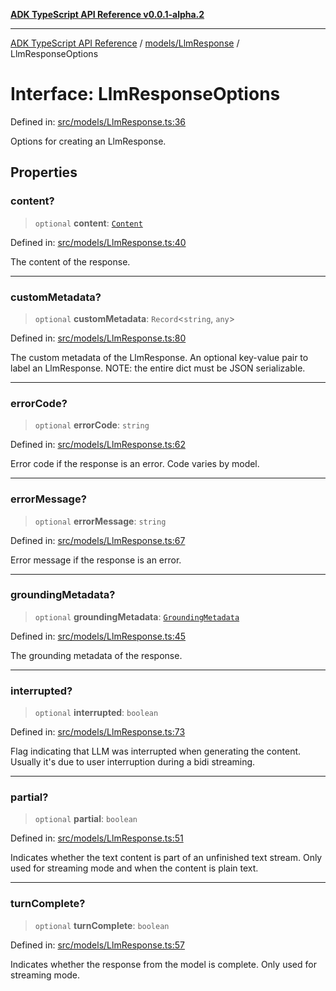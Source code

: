 [**ADK TypeScript API Reference v0.0.1-alpha.2**](../../../README.md)

***

[ADK TypeScript API Reference](../../../modules.md) / [models/LlmResponse](../README.md) / LlmResponseOptions

# Interface: LlmResponseOptions

Defined in: [src/models/LlmResponse.ts:36](https://github.com/njraladdin/adk-typescript/blob/main/src/models/LlmResponse.ts#L36)

Options for creating an LlmResponse.

## Properties

### content?

> `optional` **content**: [`Content`](../../types/interfaces/Content.md)

Defined in: [src/models/LlmResponse.ts:40](https://github.com/njraladdin/adk-typescript/blob/main/src/models/LlmResponse.ts#L40)

The content of the response.

***

### customMetadata?

> `optional` **customMetadata**: `Record`\<`string`, `any`\>

Defined in: [src/models/LlmResponse.ts:80](https://github.com/njraladdin/adk-typescript/blob/main/src/models/LlmResponse.ts#L80)

The custom metadata of the LlmResponse.
An optional key-value pair to label an LlmResponse.
NOTE: the entire dict must be JSON serializable.

***

### errorCode?

> `optional` **errorCode**: `string`

Defined in: [src/models/LlmResponse.ts:62](https://github.com/njraladdin/adk-typescript/blob/main/src/models/LlmResponse.ts#L62)

Error code if the response is an error. Code varies by model.

***

### errorMessage?

> `optional` **errorMessage**: `string`

Defined in: [src/models/LlmResponse.ts:67](https://github.com/njraladdin/adk-typescript/blob/main/src/models/LlmResponse.ts#L67)

Error message if the response is an error.

***

### groundingMetadata?

> `optional` **groundingMetadata**: [`GroundingMetadata`](../../types/interfaces/GroundingMetadata.md)

Defined in: [src/models/LlmResponse.ts:45](https://github.com/njraladdin/adk-typescript/blob/main/src/models/LlmResponse.ts#L45)

The grounding metadata of the response.

***

### interrupted?

> `optional` **interrupted**: `boolean`

Defined in: [src/models/LlmResponse.ts:73](https://github.com/njraladdin/adk-typescript/blob/main/src/models/LlmResponse.ts#L73)

Flag indicating that LLM was interrupted when generating the content.
Usually it's due to user interruption during a bidi streaming.

***

### partial?

> `optional` **partial**: `boolean`

Defined in: [src/models/LlmResponse.ts:51](https://github.com/njraladdin/adk-typescript/blob/main/src/models/LlmResponse.ts#L51)

Indicates whether the text content is part of an unfinished text stream.
Only used for streaming mode and when the content is plain text.

***

### turnComplete?

> `optional` **turnComplete**: `boolean`

Defined in: [src/models/LlmResponse.ts:57](https://github.com/njraladdin/adk-typescript/blob/main/src/models/LlmResponse.ts#L57)

Indicates whether the response from the model is complete.
Only used for streaming mode.
